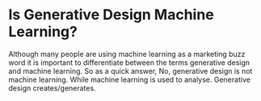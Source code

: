 # Is Generative Design Machine Learning?

Although many people are using machine learning as a marketing buzz word it is important to differentiate between the terms generative design and machine learning. So as a quick answer, No, generative design is not machine learning. While machine learning is used to analyse. Generative design creates/generates.



